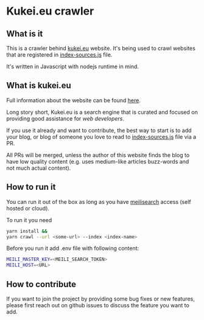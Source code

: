 # Kukei.eu crawler

## What is it
This is a crawler behind [kukei.eu](https://kukei.eu) website.
It's being used to crawl websites that are registered in [index-sources.js](./index-sources.js) file.

It's written in Javascript with nodejs runtime in mind.

## What is kukei.eu
Full information about the website can be found [here](https://kukei.eu/about).

Long story short, Kukei.eu is a search engine that is curated and focused on providing good assistance for *web developers*.

If you use it already and want to contribute, the best way to start is to add your blog, or blog of someone you love to read to [index-sources.js](./index-sources.js) file via a PR.

All PRs will be merged, unless the author of this website finds the blog to have low quality content (e.g. uses medium-like articles buzz-words and not much actual content).


## How to run it

You can run it out of the box as long as you have [meilisearch]() access (self hosted or cloud).

To run it you need
```bash
yarn install &&
yarn crawl --url <some-url> --index <index-name>
```

Before you run it add .env file with following content:
```bash
MEILI_MASTER_KEY=<MEILI_SEARCH_TOKEN>
MEILI_HOST=<URL>
```

## How to contribute

If you want to join the project by providing some bug fixes or new features, please first reach out on github issues to discuss the feature you want to add.
